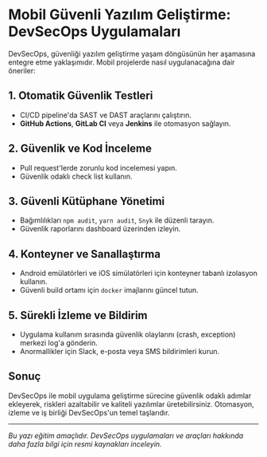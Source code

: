 # Mobil Güvenli Yazılım Geliştirme: DevSecOps Uygulamaları

DevSecOps, güvenliği yazılım geliştirme yaşam döngüsünün her aşamasına entegre etme yaklaşımıdır. Mobil projelerde nasıl uygulanacağına dair öneriler:

## 1. Otomatik Güvenlik Testleri

- CI/CD pipeline'da SAST ve DAST araçlarını çalıştırın.
- **GitHub Actions**, **GitLab CI** veya **Jenkins** ile otomasyon sağlayın.

## 2. Güvenlik ve Kod İnceleme

- Pull request'lerde zorunlu kod incelemesi yapın.
- Güvenlik odaklı check list kullanın.

## 3. Güvenli Kütüphane Yönetimi

- Bağımlılıkları `npm audit`, `yarn audit`, `Snyk` ile düzenli tarayın.
- Güvenlik raporlarını dashboard üzerinden izleyin.

## 4. Konteyner ve Sanallaştırma

- Android emülatörleri ve iOS simülatörleri için konteyner tabanlı izolasyon kullanın.
- Güvenli build ortamı için `docker` imajlarını güncel tutun.

## 5. Sürekli İzleme ve Bildirim

- Uygulama kullanım sırasında güvenlik olaylarını (crash, exception) merkezi log'a gönderin.
- Anormallikler için Slack, e-posta veya SMS bildirimleri kurun.

## Sonuç

DevSecOps ile mobil uygulama geliştirme sürecine güvenlik odaklı adımlar ekleyerek, riskleri azaltabilir ve kaliteli yazılımlar üretebilirsiniz. Otomasyon, izleme ve iş birliği DevSecOps'un temel taşlarıdır.

---

*Bu yazı eğitim amaçlıdır. DevSecOps uygulamaları ve araçları hakkında daha fazla bilgi için resmi kaynakları inceleyin.* 